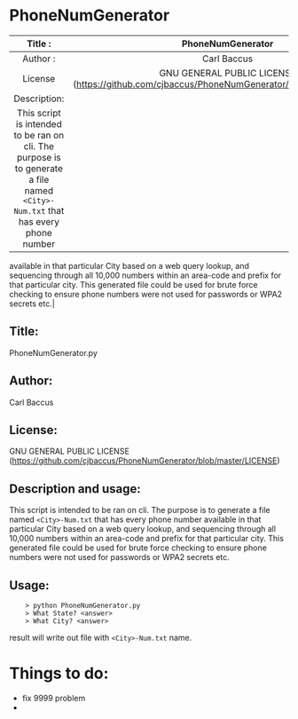 # PhoneNumGenerator

| Title :|PhoneNumGenerator|
|:------:|:------:|
|Author :|Carl Baccus|
|License|GNU GENERAL PUBLIC LICENSE (https://github.com/cjbaccus/PhoneNumGenerator/blob/master/LICENSE)|
|Description:||
|This script is intended to be ran on cli.  The purpose is to generate a file named `<City>-Num.txt` that has every phone number
 available in that particular City based on a web query lookup, and sequencing through all 10,000 numbers within an area-code and 
 prefix for that particular city.
 This generated file could be used for brute force checking to ensure phone numbers were not used for passwords or WPA2 secrets etc.|

## Title:
PhoneNumGenerator.py

## Author:
Carl Baccus

## License:
GNU GENERAL PUBLIC LICENSE (https://github.com/cjbaccus/PhoneNumGenerator/blob/master/LICENSE)

## Description and usage:
  This script is intended to be ran on cli.  The purpose is to generate a file named `<City>-Num.txt` that has every phone number
 available in that particular City based on a web query lookup, and sequencing through all 10,000 numbers within an area-code and 
 prefix for that particular city.
 This generated file could be used for brute force checking to ensure phone numbers were not used for passwords or WPA2 secrets etc.

## Usage: 
```
	> python PhoneNumGenerator.py 
	> What State? <answer>
	> What City? <answer>
```
result will write out file with `<City>-Num.txt` name.

 

# Things to do:
* fix 9999 problem
* 